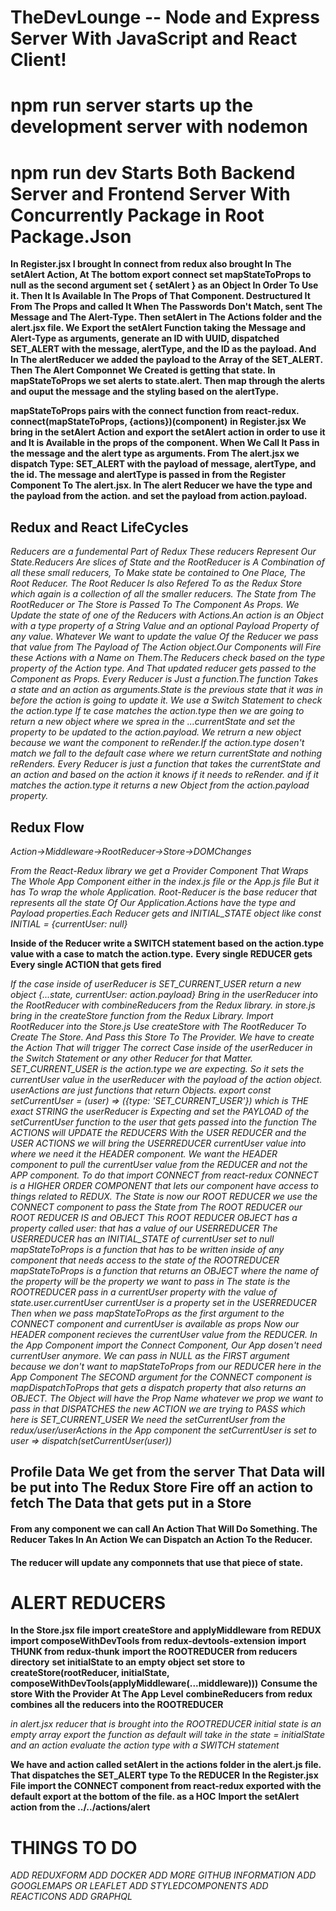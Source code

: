 # TheDevLounge -- Node and Express Server With JavaScript and React Client!

# npm run server starts up the development server with nodemon

# npm run dev Starts Both Backend Server and Frontend Server With Concurrently Package in Root Package.Json

**In Register.jsx I brought In connect from redux also brought In The setAlert Action, At The bottom export connect set mapStateToProps to null**
**as the second argument set { setAlert } as an Object In Order To Use it. Then It Is Available In The Props of That Component. Destructured It**
**From The Props and called It When The Passwords Don't Match, sent The Message and The Alert-Type. Then setAlert in The Actions folder and the alert.jsx file. We Export the setAlert Function taking the Message and Alert-Type as arguments, generate an ID with UUID, dispatched SET_ALERT with the message, alertType, and the ID as the payload. And In The alertReducer we added the payload to the Array of the SET_ALERT. Then The Alert Componnet We Created is getting that state. In mapStateToProps we set alerts to state.alert. Then map through the alerts and ouput the message and the styling based on the alertType.**

**mapStateToProps pairs with the connect function from react-redux. connect(mapStateToProps, {actions})(component)**
**in Register.jsx We bring in the setAlert Action and export the setAlert action in order to use it and It is Available in the props of the component. When We Call It Pass in the message and the alert type as arguments. From The alert.jsx we dispatch Type: SET_ALERT with the payload of message, alertType, and the id. The message and alertType is passed in from the Register Component To The alert.jsx. In The alert Reducer we have the type and the payload from the action. and set the payload from action.payload.**

## Redux and React LifeCycles

_Reducers are a fundemental Part of Redux These reducers Represent Our State.Reducers Are slices of State and the RootReducer is A Combination of all these small reducers, To Make state be contained to One Place, The Root Reducer. The Root Reducer Is also Refered To as the Redux Store which again is a collection of all the smaller reducers. The State from The RootReducer or The Store is Passed To The Component As Props. We Update the state of one of the Reducers with Actions.An action is an Object with a type property of a String Value and an optional Payload Property of any value. Whatever We want to update the value Of the Reducer we pass that value from The Payload of The Action object.Our Components will Fire these Actions with a Name on Them.The Reducers check based on the type property of the Action type. And That updated reducer gets passed to the Component as Props. Every Reducer is Just a function.The function Takes a state and an action as arguments.State is the previous state that it was in before the action is going to update it. We use a Switch Statement to check the action.type If te case matches the action.type then we are going to return a new object where we sprea in the ...currentState and set the property to be updated to the action.payload. We retrurn a new object because we want the component to reRender.If the action.type dosen't match we fall to the default case where we return currentState and nothing reRenders. Every Reducer is just a function that takes the currentState and an action and based on the action it knows if it needs to reRender. and if it matches the action.type it returns a new Object from the action.payload property._

## Redux Flow

_Action->Middleware->RootReducer->Store->DOMChanges_

_From the React-Redux library we get a Provider Component That Wraps The Whole App Component either in the index.js file or the App.js file But it has To wrap the whole Application. Root-Reducer is the base reducer that represents all the state Of Our Application.Actions have the type and Payload properties.Each Reducer gets and INITIAL_STATE object like const INITIAL = {currentUser: null}_

**Inside of the Reducer write a SWITCH statement based on the action.type value with a case to match the action.type.**
**Every single REDUCER gets Every single ACTION that gets fired**

_If the case inside of userReducer is SET_CURRENT_USER return a new object {...state, currentUser: action.payload}_
_Bring in the userReducer into the RootReducer with combineReducers from the Redux library._
_in store.js bring in the createStore function from the Redux Library. Import RootReducer into the Store.js_
_Use createStore with The RootReducer To Create The Store. And Pass this Store To The Provider._
_We have to create the Action That will trigger The correct Case inside of the userReducer in the Switch Statement or any other Reducer for that Matter._
_SET_CURRENT_USER is the action.type we are expecting. So it sets the currentUser value in the userReducer with the payload of the action object._
_userActions are just functions that return Objects._
_export const setCurrentUser = (user) => ({type: 'SET_CURRENT_USER'}) which is THE exact STRING the userReducer is Expecting_
_and set the PAYLOAD of the setCurrentUser function to the user that gets passed into the function_
_The ACTIONS will UPDATE the REDUCERS_
_With the USER REDUCER and the USER ACTIONS we will bring the USERREDUCER currentUser value into where we need it the HEADER component._
_We want the HEADER component to pull the currentUser value from the REDUCER and not the APP component._
_To do that import CONNECT from react-redux CONNECT is a HIGHER ORDER COMPONENT that lets our component have access to things related to REDUX._
_The State is now our ROOT REDUCER we use the CONNECT component to pass the State from The ROOT REDUCER our ROOT REDUCER IS and OBJECT_
_This ROOT REDUCER OBJECT has a property called user: that has a value of our USERREDUCER_
_The USERREDUCER has an INITIAL_STATE of currentUser set to null_
_mapStateToProps is a function that has to be written inside of any component that needs access to the state of the ROOTREDUCER_
_mapStateToProps is a function that returns an OBJECT where the name of the property will be the property we want to pass in_
_The state is the ROOTREDUCER pass in a currentUser property with the value of state.user.currentUser currentUser is a property set in the USERREDUCER_
_Then when we pass mapStateToProps as the first argument to the CONNECT component and currentUser is available as props_
_Now our HEADER component recieves the currentUser value from the REDUCER._
_In the App Component import the Connect Component, Our App dosen't need currentUser anymore._
_We can pass in NULL as the FIRST argument because we don't want to mapStateToProps from our REDUCER here in the App Component_
_The SECOND argument for the CONNECT component is mapDispatchToProps that gets a dispatch property that also returns an OBJECT._
_The Object will have the Prop Name whatever we prop we want to pass in that DISPATCHES the new ACTION we are trying to PASS_
_which here is SET_CURRENT_USER_
_We need the setCurrentUser from the redux/user/userActions in the App component_
_the setCurrentUser is set to user => dispatch(setCurrentUser(user))_

## Profile Data We get from the server That Data will be put into The Redux Store Fire off an action to fetch The Data that gets put in a Store

#### From any component we can call An Action That Will Do Something. The Reducer Takes In An Action We can Dispatch an Action To the Reducer.

#### The reducer will update any componnets that use that piece of state.

# ALERT REDUCERS

**In the Store.jsx file import createStore and applyMiddleware from REDUX**
**import composeWithDevTools from redux-devtools-extension**
**import THUNK from redux-thunk**
**import the ROOTREDUCER from reducers directory**
**set initialState to an empty object**
**set store to createStore(rootReducer, initialState, composeWithDevTools(applyMiddleware(...middleware)))**
**Consume the store With the Provider At The App Level**
**combineReducers from redux combines all the reducers into the ROOTREDUCER**

_in alert.jsx reducer that is brought into the ROOTREDUCER initial state is an empty array_
_export the function as default_
_will take in the state = initialState and an action evaluate the action type with a SWITCH statement_

**We have and action called setAlert in the actions folder in the alert.js file. That dispatches the SET_ALERT type To the REDUCER**
**In the Register.jsx File import the CONNECT component from react-redux exported with the default export at the bottom of the file. as a HOC**
**Import the setAlert action from the ../../actions/alert**

# THINGS TO DO
*ADD REDUXFORM*
*ADD DOCKER*
*ADD MORE GITHUB INFORMATION*
*ADD GOOGLEMAPS OR LEAFLET*
*ADD STYLEDCOMPONENTS*
*ADD REACTICONS*
*ADD GRAPHQL*
